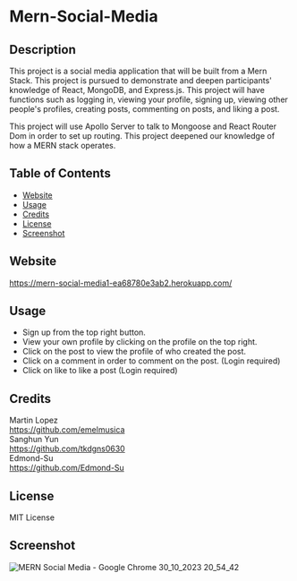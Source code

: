 # Mern-Social-Media


## Description

This project is a social media application that will be built from a Mern Stack.
This project is pursued to demonstrate and deepen participants' knowledge of React, MongoDB, and Express.js.
This project will have functions such as logging in, viewing your profile, signing up, viewing other people's profiles, 
creating posts, commenting on posts, and liking a post. <be />

This project will use Apollo Server to talk to Mongoose and React Router Dom in order to set up routing.
This project deepened our knowledge of how a MERN stack operates.

## Table of Contents

- [Website](#installation)
- [Usage](#usage)
- [Credits](#credits)
- [License](#license)
- [Screenshot](#Screenshot)

## Website

https://mern-social-media1-ea68780e3ab2.herokuapp.com/

## Usage

- Sign up from the top right button.
- View your own profile by clicking on the profile on the top right.
- Click on the post to view the profile of who created the post.
- Click on a comment in order to comment on the post.  (Login required)
- Click on like to like a post (Login required)

## Credits

Martin Lopez <br />
https://github.com/emelmusica <br /> 
Sanghun Yun <br />
https://github.com/tkdgns0630 <br />
Edmond-Su <br />
https://github.com/Edmond-Su <br />

## License

MIT License

## Screenshot

![MERN Social Media - Google Chrome 30_10_2023 20_54_42](https://github.com/tkdgns0630/Mern-Social-Media/assets/129707996/3a25b74a-fe61-4fb3-b130-7a72d19307e7)
